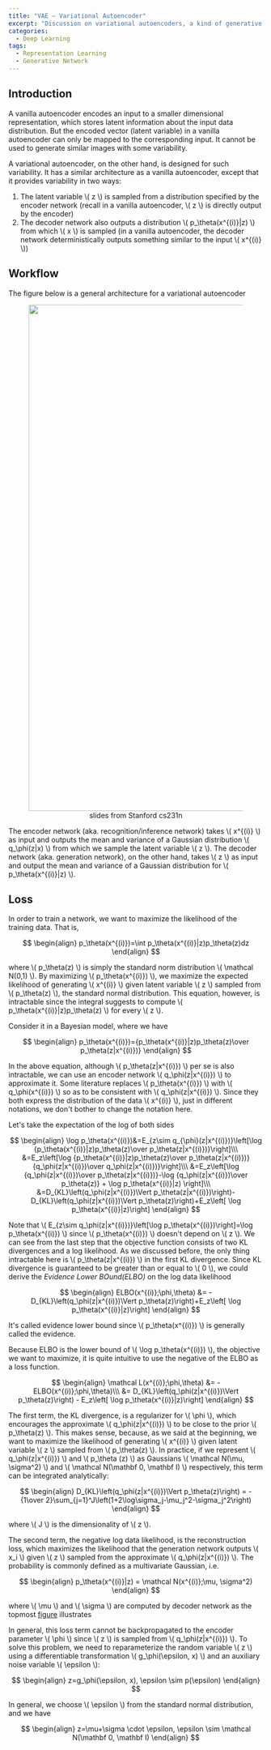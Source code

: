 ```yaml
---
title: "VAE — Variational Autoencoder"
excerpt: "Discussion on variational autoencoders, a kind of generative networks which allows us to alter data in a desired, specific way"
categories:
  - Deep Learning
tags:
  - Representation Learning
  - Generative Network
---
```


## Introduction

A vanilla autoencoder encodes an input to a smaller dimensional representation, which stores latent information about the input data distribution. But the encoded vector (latent variable) in a vanilla autoencoder can only be mapped to the corresponding input. It cannot be used to generate similar images with some variability.

A variational autoencoder, on the other hand, is designed for such variability. It has a similar architecture as a vanilla autoencoder, except that it provides variability in two ways:

1. The latent variable \\( z \\) is sampled from a distribution specified by the encoder network (recall in a vanilla autoencoder, \\( z \\) is directly output by the encoder)
2. The decoder network also outputs a distribution \\( p_\theta(x^{(i)}|z) \\) from which \\( x \\) is sampled (in a vanilla autoencoder, the decoder network deterministically outputs something similar to the input \\( x^{(i)} \\))

## Workflow

The figure below is a general architecture for a variational autoencoder

<figure>
  <img src="{{ '/images/generative network/variational autoencoder.png' | absolute_url }}" alt="" width="1000">
  <figcaption>slides from Stanford cs231n</figcaption>
  <style>
    figure figcaption {
    text-align: center;
    }
  </style>
</figure>


The encoder network (aka. recognition/inference network) takes \\( x^{(i)} \\) as input and outputs the mean and variance of a Gaussian distribution \\( q_\phi(z|x) \\) from which we sample the latent variable \\( z \\). The decoder network (aka. generation network), on the other hand, takes \\( z \\) as input and output the mean and variance of a Gaussian distribution for \\( p_\theta(x^{(i)}|z) \\).

## <a name="loss"></a> Loss

In order to train a network, we want to maximize the likelihood of the training data. That is,

$$
\begin{align}
p_\theta(x^{(i)})=\int p_\theta(x^{(i)}|z)p_\theta(z)dz
\end{align}
$$

where \\( p_\theta(z) \\) is simply the standard norm distribution \\( \mathcal N(0,1) \\). By maximizing \\( p_\theta(x^{(i)}) \\), we maximize the expected likelihood of generating \\( x^{(i)} \\) given latent variable \\( z \\) sampled from \\( p_\theta(z) \\), the standard normal distribution. This equation, however, is intractable since the integral suggests to compute \\( p_\theta(x^{(i)}|z)p_\theta(z) \\) for every \\( z \\).

Consider it in a Bayesian model, where we have 

$$
\begin{align}
p_\theta(x^{(i)})={p_\theta(x^{(i)}|z)p_\theta(z)\over p_\theta(z|x^{(i)})}
\end{align}
$$

In the above equation, although \\( p_\theta(z|x^{(i)}) \\) per se is also intractable, we can use an encoder network \\( q_\phi(z|x^{(i)}) \\) to approximate it. Some literature replaces \\( p_\theta(x^{(i)}) \\) with \\( q_\phi(x^{(i)}) \\) so as to be consistent with \\( q_\phi(z|x^{(i)}) \\). Since they both express the distribution of the data \\( x^{(i)} \\), just in different notations, we don't bother to change the notation here.

Let's take the expectation of the log of both sides

$$
\begin{align}
\log p_\theta(x^{(i)})&=E_{z\sim q_{\phi}(z|x^{(i)})}\left[\log {p_\theta(x^{(i)}|z)p_\theta(z)\over p_\theta(z|x^{(i)})}\right]\\\
&=E_z\left[\log {p_\theta(x^{(i)}|z)p_\theta(z)\over p_\theta(z|x^{(i)})}{q_\phi(z|x^{(i)})\over q_\phi(z|x^{(i)})}\right]\\\
&=E_z\left[\log {q_\phi(z|x^{(i)})\over p_\theta(z|x^{(i)})}-\log {q_\phi(z|x^{(i)})\over p_\theta(z)} + \log p_\theta(x^{(i)}|z) \right]\\\
&=D_{KL}\left(q_\phi(z|x^{(i)})\Vert p_\theta(z|x^{(i)})\right)-D_{KL}\left(q_\phi(z|x^{(i)})\Vert p_\theta(z)\right)+E_z\left[ \log p_\theta(x^{(i)}|z)\right]
\end{align}
$$

Note that \\( E_{z\sim q_\phi(z|x^{(i)})}\left[\log p_\theta(x^{(i)})\right]=\log p_\theta(x^{(i)}) \\) since \\( p_\theta(x^{(i)}) \\) doesn't depend on \\( z \\). We can see from the last step that the objective function consists of two KL divergences and a log likelihood. As we discussed before, the only thing intractable here is \\( p_\theta(z|x^{(i)}) \\) in the first KL divergence. Since KL divergence is guaranteed to be greater than or equal to \\( 0 \\), we could derive the *Evidence Lower BOund(ELBO)* on the log data likelihood

$$
\begin{align}
ELBO(x^{(i)};\phi,\theta) &= -D_{KL}\left(q_\phi(z|x^{(i)})\Vert p_\theta(z)\right)+E_z\left[ \log p_\theta(x^{(i)}|z)\right]
\end{align}
$$

It's called evidence lower bound since \\( p_\theta(x^{(i)}) \\) is generally called the evidence.

Because ELBO is the lower bound of \\( \log p_\theta(x^{(i)}) \\), the objective we want to maximize, it is quite intuitive to use the negative of the ELBO as a loss function.

$$
\begin{align}
\mathcal L(x^{(i)};\phi,\theta) &= -ELBO(x^{(i)};\phi,\theta)\\\
&= D_{KL}\left(q_\phi(z|x^{(i)})\Vert p_\theta(z)\right) - E_z\left[ \log p_\theta(x^{(i)}|z)\right]
\end{align}
$$

The first term, the KL divergence, is a regularizer for \\( \phi \\), which encourages the approximate \\( q_\phi(z|x^{(i)}) \\) to be close to the prior \\( p_\theta(z) \\). This makes sense, because, as we said at the beginning, we want to maximize the likelihood of generating \\( x^{(i)} \\) given latent variable \\( z \\) sampled from \\( p_\theta(z) \\). In practice, if we represent \\( q_\phi(z|x^{(i)}) \\) and \\( p_\theta (z) \\) as Gaussians \\( \mathcal N(\mu, \sigma^2) \\) and \\( \mathcal N(\mathbf 0, \mathbf I) \\) respectively, this term can be integrated analytically:

$$
\begin{align}
D_{KL}\left(q_\phi(z|x^{(i)})\Vert p_\theta(z)\right) = -{1\over 2}\sum_{j=1}^J\left(1+2\log\sigma_j-\mu_j^2-\sigma_j^2\right)
\end{align}
$$

where \\( J \\) is the dimensionality of \\( z \\).

The second term, the negative log data likelihood, is the reconstruction loss, which maximizes the likelihood that the generation network outputs \\( x_i \\) given \\( z \\) sampled from the approximate \\( q_\phi(z|x^{(i)}) \\). The probability is commonly defined as a multivariate Gaussian, i.e.

$$
\begin{align}
  p_\theta(x^{(i)}|z) = \mathcal N(x^{(i)};\mu, \sigma^2) 
\end{align}
$$

where \\( \mu \\) and \\( \sigma \\) are computed by decoder network as the topmost [figure](#net) illustrates

In general, this loss term cannot be backpropagated to the encoder parameter \\( \phi \\) since \\( z \\) is sampled from \\( q_\phi(z|x^{(i)}) \\). To solve this problem, we need to reparameterize the random variable \\( z \\) using a differentiable transformation \\( g_\phi(\epsilon, x) \\) and an auxiliary noise variable \\( \epsilon \\):

$$
\begin{align}
z=g_\phi(\epsilon, x), \epsilon \sim p(\epsilon)
\end{align}
$$

In general, we choose \\( \epsilon \\) from the standard normal distribution, and we have

$$
\begin{align}
z=\mu+\sigma \cdot \epsilon, \epsilon \sim \mathcal N(\mathbf 0, \mathbf I)
\end{align}
$$



